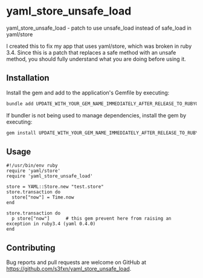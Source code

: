 # yaml_store_unsafe_load

yaml_store_unsafe_load - patch to use unsafe_load instead of safe_load in yaml/store

I created this to fix my app that uses yaml/store, which was broken in ruby 3.4.  Since this is a patch that replaces a safe method with an unsafe method, you should fully understand what you are doing before using it.

## Installation

Install the gem and add to the application's Gemfile by executing:

```bash
bundle add UPDATE_WITH_YOUR_GEM_NAME_IMMEDIATELY_AFTER_RELEASE_TO_RUBYGEMS_ORG
```

If bundler is not being used to manage dependencies, install the gem by executing:

```bash
gem install UPDATE_WITH_YOUR_GEM_NAME_IMMEDIATELY_AFTER_RELEASE_TO_RUBYGEMS_ORG
```

## Usage

```
#!/usr/bin/env ruby
require 'yaml/store'
require 'yaml_store_unsafe_load'

store = YAML::Store.new "test.store"
store.transaction do
  store["now"] = Time.now
end

store.transaction do
  p store["now"]      # this gem prevent here from raising an exception in ruby3.4 (yaml 0.4.0)
end
```

## Contributing

Bug reports and pull requests are welcome on GitHub at https://github.com/s3fxn/yaml_store_unsafe_load.

